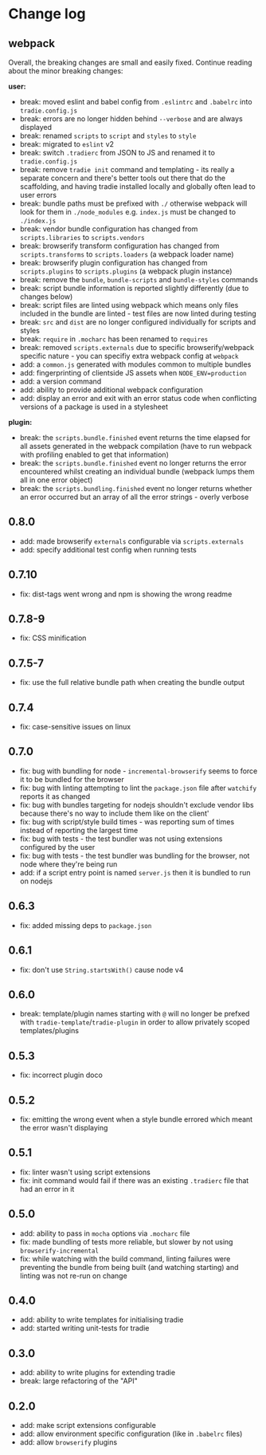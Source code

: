
# Change log

## webpack

Overall, the breaking changes are small and easily fixed. Continue reading about the minor breaking changes:

**user:**

- break: moved eslint and babel config from `.eslintrc` and `.babelrc` into `tradie.config.js` 
- break: errors are no longer hidden behind `--verbose` and are always displayed
- break: renamed `scripts` to `script` and `styles` to `style`
- break: migrated to `eslint` v2
- break: switch `.tradierc` from JSON to JS and renamed it to `tradie.config.js`
- break: remove `tradie init` command and templating - its really a separate concern and there's better tools out there that do the scaffolding, and having tradie installed locally and globally often lead to user errors
- break: bundle paths must be prefixed with `./` otherwise webpack will look for them in `./node_modules`  e.g. `index.js` must be changed to `./index.js`
- break: vendor bundle configuration has changed from `scripts.libraries` to `scripts.vendors`
- break: browserify transform configuration has changed from `scripts.transforms` to `scripts.loaders` (a webpack loader name)
- break: browserify plugin configuration has changed from `scripts.plugins` to `scripts.plugins` (a webpack plugin instance)
- break: remove the `bundle`, `bundle-scripts` and `bundle-styles` commands
- break: script bundle information is reported slightly differently (due to changes below)
- break: script files are linted using webpack which means only files included in the bundle are linted - test files are now linted during testing
- break: `src` and `dist` are no longer configured individually for scripts and styles
- break: `require` in `.mocharc` has been renamed to `requires`
- break: removed `scripts.externals` due to specific browserify/webpack specific nature - you can specifiy extra webpack config at `webpack`
- add: a `common.js` generated with modules common to multiple bundles
- add: fingerprinting of clientside JS assets when `NODE_ENV=production`
- add: a version command
- add: ability to provide additional webpack configuration
- add: display an error and exit with an error status code when conflicting versions of a package is used in a stylesheet

**plugin:**

- break: the `scripts.bundle.finished` event returns the time elapsed for all assets generated in the webpack compilation (have to run webpack with profiling enabled to get that information)
- break: the `scripts.bundle.finished` event no longer returns the error encountered whilst creating an individual bundle (webpack lumps them all in one error object)
- break: the `scripts.bundling.finished` event no longer returns whether an error occurred but an array of all the error strings - overly verbose

## 0.8.0

- add: made browserify `externals` configurable via `scripts.externals`
- add: specify additional test config when running tests

## 0.7.10

- fix: dist-tags went wrong and npm is showing the wrong readme

## 0.7.8-9

- fix: CSS minification

## 0.7.5-7

- fix: use the full relative bundle path when creating the bundle output

## 0.7.4

- fix: case-sensitive issues on linux

## 0.7.0

- fix: bug with bundling for node - `incremental-browserify` seems to force it to be bundled for the browser
- fix: bug with linting attempting to lint the `package.json` file after `watchify` reports it as changed
- fix: bug with bundles targeting for nodejs shouldn't exclude vendor libs because there's no way to include them like on the client'
- fix: bug with script/style build times - was reporting sum of times instead of reporting the largest time
- fix: bug with tests - the test bundler was not using extensions configured by the user
- fix: bug with tests - the test bundler was bundling for the browser, not node where they're being run
- add: if a script entry point is named `server.js` then it is bundled to run on nodejs

## 0.6.3

- fix: added missing deps to `package.json`

## 0.6.1

- fix: don't use `String.startsWith()` cause node v4

## 0.6.0

- break: template/plugin names starting with `@` will no longer be prefxed with `tradie-template`/`tradie-plugin` in order
to allow privately scoped templates/plugins

## 0.5.3

- fix: incorrect plugin doco

## 0.5.2

- fix: emitting the wrong event when a style bundle errored which meant the error wasn't displaying

## 0.5.1

- fix: linter wasn't using script extensions
- fix: init command would fail if there was an existing `.tradierc` file that had an error in it

## 0.5.0

- add: ability to pass in `mocha` options via `.mocharc` file
- fix: made bundling of tests more reliable, but slower by not using `browserify-incremental`
- fix: while watching with the build command, linting failures were preventing the bundle from being built (and watching starting) and linting was not re-run on change

## 0.4.0

- add: ability to write templates for initialising tradie
- add: started writing unit-tests for tradie

## 0.3.0

- add: ability to write plugins for extending tradie
- break: large refactoring of the "API"

## 0.2.0

- add: make script extensions configurable
- add: allow environment specific configuration (like in `.babelrc` files)
- add: allow `browserify` plugins
